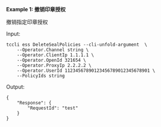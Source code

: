**Example 1: 撤销印章授权**

撤销指定印章授权

Input: 

```
tccli ess DeleteSealPolicies --cli-unfold-argument  \
    --Operator.Channel string \
    --Operator.ClientIp 1.1.1.1 \
    --Operator.OpenId 321654 \
    --Operator.ProxyIp 2.2.2.2 \
    --Operator.UserId 11234567890123456789012345678901 \
    --PolicyIds string
```

Output: 
```
{
    "Response": {
        "RequestId": "test"
    }
}
```


